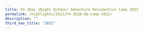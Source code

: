 ```yaml
---
title: P4 2Day 1Night Outdoor Adventure Residential Camp 2022
permalink: /highlights/2022/P4-2D1N-OA-Camp-2022/
description: ""
third_nav_title: "2022"
---
```

